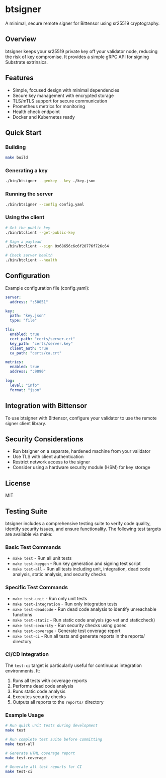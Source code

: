 # btsigner

A minimal, secure remote signer for Bittensor using sr25519 cryptography.

## Overview

btsigner keeps your sr25519 private key off your validator node, reducing the risk of key compromise. It provides a simple gRPC API for signing Substrate extrinsics.

## Features

- Simple, focused design with minimal dependencies
- Secure key management with encrypted storage
- TLS/mTLS support for secure communication
- Prometheus metrics for monitoring
- Health check endpoint
- Docker and Kubernetes ready

## Quick Start

### Building

```bash
make build
```

### Generating a key

```bash
./bin/btsigner --genkey --key ./key.json
```

### Running the server

```bash
./bin/btsigner --config config.yaml
```

### Using the client

```bash
# Get the public key
./bin/btclient --get-public-key

# Sign a payload
./bin/btclient --sign 0x68656c6c6f20776f726c64

# Check server health
./bin/btclient --health
```

## Configuration

Example configuration file (config.yaml):

```yaml
server:
  address: ":50051"

key:
  path: "key.json"
  type: "file"

tls:
  enabled: true
  cert_path: "certs/server.crt"
  key_path: "certs/server.key"
  client_auth: true
  ca_path: "certs/ca.crt"

metrics:
  enabled: true
  address: ":9090"

log:
  level: "info"
  format: "json"
```

## Integration with Bittensor

To use btsigner with Bittensor, configure your validator to use the remote signer client library.

## Security Considerations

- Run btsigner on a separate, hardened machine from your validator
- Use TLS with client authentication
- Restrict network access to the signer
- Consider using a hardware security module (HSM) for key storage

## License

MIT

## Testing Suite

btsigner includes a comprehensive testing suite to verify code quality, identify security issues, and ensure functionality. The following test targets are available via make:

### Basic Test Commands

- `make test` - Run all unit tests
- `make test-keygen` - Run key generation and signing test script
- `make test-all` - Run all tests including unit, integration, dead code analysis, static analysis, and security checks

### Specific Test Commands

- `make test-unit` - Run only unit tests
- `make test-integration` - Run only integration tests
- `make test-deadcode` - Run dead code analysis to identify unreachable functions
- `make test-static` - Run static code analysis (go vet and staticcheck)
- `make test-security` - Run security checks using gosec
- `make test-coverage` - Generate test coverage report
- `make test-ci` - Run all tests and generate reports in the reports/ directory

### CI/CD Integration

The `test-ci` target is particularly useful for continuous integration environments. It:

1. Runs all tests with coverage reports
2. Performs dead code analysis
3. Runs static code analysis
4. Executes security checks
5. Outputs all reports to the `reports/` directory

### Example Usage

```bash
# Run quick unit tests during development
make test

# Run complete test suite before committing
make test-all

# Generate HTML coverage report
make test-coverage

# Generate all test reports for CI
make test-ci
```
